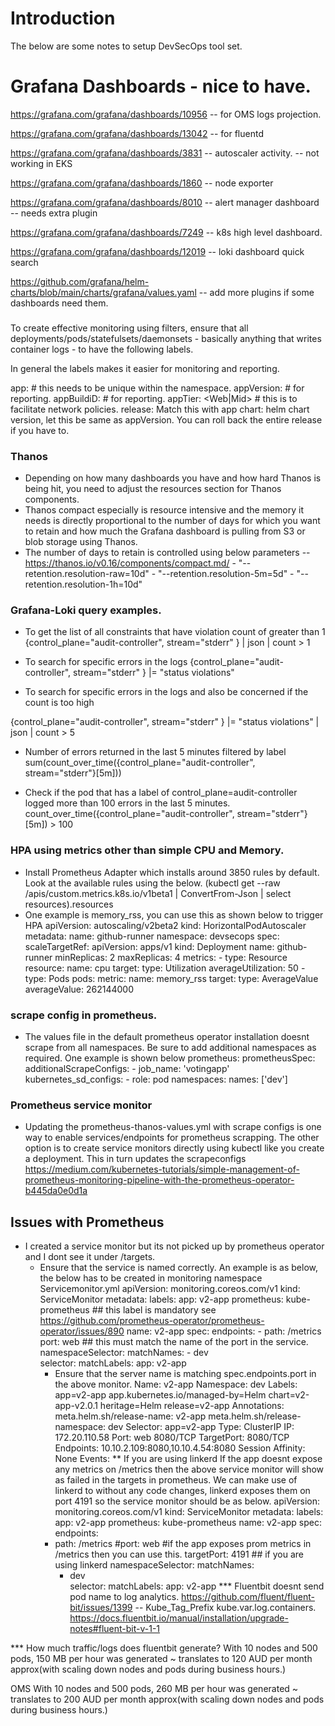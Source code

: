 # Introduction 
The below are some notes to setup DevSecOps tool set.

# Grafana Dashboards - nice to have.

https://grafana.com/grafana/dashboards/10956 -- for OMS logs projection.

https://grafana.com/grafana/dashboards/13042 -- for fluentd

https://grafana.com/grafana/dashboards/3831 -- autoscaler activity. -- not working in EKS

https://grafana.com/grafana/dashboards/1860 -- node exporter

https://grafana.com/grafana/dashboards/8010 -- alert manager dashboard -- needs extra plugin

https://grafana.com/grafana/dashboards/7249 -- k8s high level dashboard.

https://grafana.com/grafana/dashboards/12019 -- loki dashboard quick search


https://github.com/grafana/helm-charts/blob/main/charts/grafana/values.yaml -- add more plugins if some dashboards need them.

###

To create effective monitoring using filters, ensure that all deployments/pods/statefulsets/daemonsets - basically anything that writes container logs - to have the following labels.

In general the labels makes it easier for monitoring and reporting.

 app: <appname> # this needs to be unique within the namespace.
 appVersion: <appVersion> # for reporting.
 appBuildiD: <BuildID> # for reporting.
 appTier: <Web|Mid> # this is to facilitate network policies.
 release: <helm Release name> Match this with app
 chart: helm chart version, let this be same as appVersion. You can roll back the entire release if you have to.

 ### Thanos

 - Depending on how many dashboards you have and how hard Thanos is being hit, you need to adjust the resources section for Thanos components.
 - Thanos compact especially is resource intensive and the memory it needs is directly proportional to the number of days for which you want to retain and how much the Grafana dashboard is pulling from S3 or blob storage using Thanos.
- The number of days to retain is controlled using below parameters -- https://thanos.io/v0.16/components/compact.md/
        - "--retention.resolution-raw=10d"
        - "--retention.resolution-5m=5d"
        - "--retention.resolution-1h=10d"
 ### Grafana-Loki query examples.

 - To get the list of all constraints that have violation count of greater than 1
 {control_plane="audit-controller", stream="stderr" } | json | count > 1

 - To search for specific errors in the logs
 {control_plane="audit-controller", stream="stderr" } |= "status violations"

 - To search for specific errors in the logs and also be concerned if the count is too high

 {control_plane="audit-controller", stream="stderr" } |= "status violations" |  json | count > 5

 - Number of errors returned in the last 5 minutes filtered by label
 sum(count_over_time({control_plane="audit-controller", stream="stderr"}[5m]))

 - Check if the pod that has a label of control_plane=audit-controller logged more than 100 errors in the last 5 minutes.
 count_over_time({control_plane="audit-controller", stream="stderr"}[5m]) > 100

 ### HPA using metrics other than simple CPU and Memory.

 - Install Prometheus Adapter which installs around 3850 rules by default. Look at the available rules using the below.
   (kubectl get --raw /apis/custom.metrics.k8s.io/v1beta1 | ConvertFrom-Json  | select resources).resources
- One example is memory_rss, you can use this as shown below to trigger HPA
        apiVersion: autoscaling/v2beta2
        kind: HorizontalPodAutoscaler
        metadata:
        name: github-runner
        namespace: devsecops
        spec:
        scaleTargetRef:
            apiVersion: apps/v1
            kind: Deployment
            name: github-runner
        minReplicas: 2
        maxReplicas: 4
        metrics:
        - type: Resource
            resource:
            name: cpu
            target:
                type: Utilization
                averageUtilization: 50
        - type: Pods
            pods:
            metric:
                name: memory_rss
            target:
                type: AverageValue
                averageValue: 262144000
### scrape config in prometheus.
- The values file in the default prometheus operator installation doesnt scrape from all namespaces. Be sure to add additional namespaces as required. One example is shown below
  prometheus:
    prometheusSpec:  
        additionalScrapeConfigs:
          - job_name: 'votingapp'
            kubernetes_sd_configs:
              - role: pod
                namespaces:
                  names: ['dev']            
### Prometheus service monitor
- Updating the prometheus-thanos-values.yml with scrape configs is one way to enable services/endpoints for prometheus scrapping.
The other option is to create service monitors directly using kubectl like you create a deployment. This in turn updates the scrapeconfigs
https://medium.com/kubernetes-tutorials/simple-management-of-prometheus-monitoring-pipeline-with-the-prometheus-operator-b445da0e0d1a

## Issues with Prometheus

- I created a service monitor but its not picked up by prometheus operator and I dont see it under /targets.
  - Ensure that the service is named correctly. An example is as below, the below has to be created in monitoring namespace
     Servicemonitor.yml 
      apiVersion: monitoring.coreos.com/v1
      kind: ServiceMonitor
      metadata:
        labels:
          app: v2-app
          prometheus: kube-prometheus ## this label is mandatory see https://github.com/prometheus-operator/prometheus-operator/issues/890
        name: v2-app
      spec:
        endpoints:
        - path: /metrics
          port: web  ## this must match the name of the port in the service.
        namespaceSelector:
          matchNames:
          - dev  
        selector:
          matchLabels:
            app: v2-app
      - Ensure that the server name is matching spec.endpoints.port in the above monitor.
          Name:              v2-app
          Namespace:         dev
          Labels:            app=v2-app
                            app.kubernetes.io/managed-by=Helm
                            chart=v2-app-v2.0.1
                            heritage=Helm
                            release=v2-app
          Annotations:       meta.helm.sh/release-name: v2-app
                            meta.helm.sh/release-namespace: dev
          Selector:          app=v2-app
          Type:              ClusterIP
          IP:                172.20.110.58
          Port:              web  8080/TCP
          TargetPort:        8080/TCP
          Endpoints:         10.10.2.109:8080,10.10.4.54:8080
          Session Affinity:  None
          Events:            <none>
** If you are using linkerd
If the app doesnt expose any metrics on /metrics then the above service monitor will show as failed in the targets in prometheus. We can make use of linkerd to without any code changes, linkerd exposes them on port 4191 so the service monitor should be as below.
    apiVersion: monitoring.coreos.com/v1
    kind: ServiceMonitor
    metadata:
      labels:
        app: v2-app
        prometheus: kube-prometheus
      name: v2-app
    spec:
      endpoints:
      - path: /metrics
        #port: web #if the app exposes prom metrics in /metrics then you can use this.
        targetPort: 4191 ## if you are using linkerd
      namespaceSelector:
        matchNames:
        - dev  
      selector:
        matchLabels:
          app: v2-app
*** Fluentbit doesnt send pod name to log analytics.
https://github.com/fluent/fluent-bit/issues/1399 -- Kube_Tag_Prefix      kube.var.log.containers.
https://docs.fluentbit.io/manual/installation/upgrade-notes#fluent-bit-v-1-1

*** How much traffic/logs does fluentbit generate?
With 10 nodes and 500 pods, 150 MB per hour was generated ~ translates to 120 AUD per month approx(with scaling down nodes and pods during business hours.)

OMS
With 10 nodes and 500 pods, 260 MB per hour was generated ~ translates to 200 AUD per month approx(with scaling down nodes and pods during business hours.)
